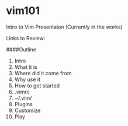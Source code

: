vim101
======

Intro to Vim Presentaion (Currently in the works)

Links to Review:


####Outline
1. Intro
1. What it is
1. Where did it come from
1. Why use it
1. How to get started
1. .vimrc
2. ~/.vim/
3. Plugins
4. Customize
5. Play
